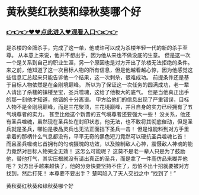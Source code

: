 # 黄秋葵红秋葵和绿秋葵哪个好

### <a href="https://github.com/haijv/aiqi/issues/1">👉👉👉♥♥点此进入♥观看入口👈👉👉</a>

是杀楼的金牌杀手，完成了这一单，他或许可以成为杀楼年轻一代的新的杀手至尊。
    从本意上来说，他并不想出手，因为他从来也不做没底的生意。
    但是这一次一个是关系到自己的职业生涯，另一个原因也是对方开出了杀楼无法拒绝的条件。
    来之前，他知道了这一次目标人物的所有信息，但是他越看越心惊，因为他感觉这些信息汇总起来只能告诉他一个结果，这一次刺杀，很难成功。
    前提条件还是基于目标人物依然是在金刚境巅峰。
    所以为了保证这一次任务的圆满成功，老一辈人请出了杀楼的镇楼至宝，圣兵噬魂，这给了他极大的底气。
    但是当他真正出手的那一刻他才知道，他错的十分离谱。
    甲方给他们的信息出现了严重错误，目标人物不是金刚境巅峰，而是三花聚顶，三花境巅峰，并且自身的实力已经拥有了五气境尊者的实力。
    甚至比他这个新晋的五气境尊者还要强大一些！
    没关系，他还有圣兵噬魂，虽然现在圣兵处在封印状态，他无法，也不敢将其彻底催动，但是圣兵就是圣兵，哪怕是极品灵兵也无法正面挡下圣兵一击！
    但是谁能料到对方手里拿着的那柄什么气息都没有，平平无奇的黑色短刀竟然可以硬抗圣兵噬魂匕首！
    而且圣兵噬魂匕首拥有的勾魂摄魄的功效，以及控制敌人心神，震慑敌人神魂的能力竟然对目标人物完全无效！
    这怎么可能呢？
    这莫不是老一辈人只是为了鼓励他，替他打气，其实压根就没有请出真正的圣兵，而是拿了一件高仿品来糊弄他吧？
    对方出手越来越快了，他的分身快要坚持不住了，恐怕不出十招就要被对方找到，然后打死！
    本尊要不要出手？
    楚鸣陷入了天人交战之中
    “找到了！”

黄秋葵红秋葵和绿秋葵哪个好
